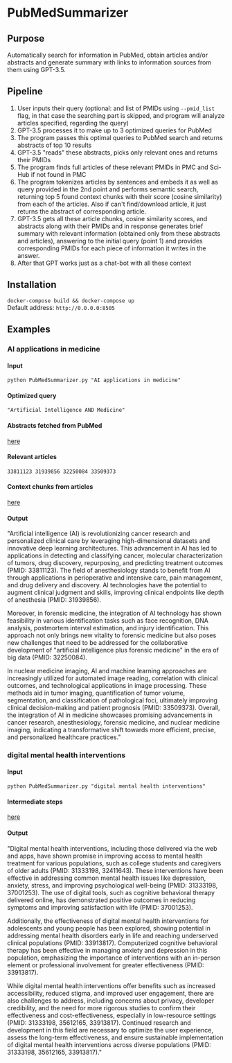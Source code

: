# PubMedSummarizer
## Purpose
Automatically search for information in PubMed, obtain articles and/or abstracts and generate summary with links to information sources from them using GPT-3.5.

## Pipeline
1. User inputs their query (optional: and list of PMIDs using `--pmid_list` flag, in that case the searching part is skipped, and program will analyze articles specified, regarding the query)
2. GPT-3.5 processes it to make up to 3 optimized queries for PubMed
3. The program passes this optimal queries to PubMed search and returns abstracts of top 10 results
4. GPT-3.5 "reads" these abstracts, picks only relevant ones and returns their PMIDs
5. The program finds full articles of these relevant PMIDs in PMC and Sci-Hub if not found in PMC
6. The program tokenizes articles by sentences and embeds it as well as query provided in the 2nd point and performs semantic search, returning top 5 found context chunks with their score (cosine similarity) from each of the articles. Also if can't find/download article, it just returns the abstract of corresponding article.
7. GPT-3.5 gets all these article chunks, cosine similarity scores, and abstracts along with their PMIDs and in response generates brief summary with relevant information (obtained only from these abstracts and articles), answering to the initial query (point 1) and provides corresponding PMIDs for each piece of information it writes in the answer.
8. After that GPT works just as a chat-bot with all these context

## Installation
`docker-compose build && docker-compose up`<br>
Default address: `http://0.0.0.0:8505`

## Examples
### AI applications in medicine
#### Input
`python PubMedSummarizer.py "AI applications in medicine"`
#### Optimized query
`"Artificial Intelligence AND Medicine"`
#### Abstracts fetched from PubMed
[here](example/abstracts.txt)
#### Relevant articles
`33811123 31939856 32250084 33509373`
#### Context chunks from articles
[here](example/context_chunks.txt)
#### Output

"Artificial intelligence (AI) is revolutionizing cancer research and personalized clinical care by leveraging high-dimensional datasets and innovative deep learning architectures. This advancement in AI has led to applications in detecting and classifying cancer, molecular characterization of tumors, drug discovery, repurposing, and predicting treatment outcomes (PMID: 33811123). The field of anesthesiology stands to benefit from AI through applications in perioperative and intensive care, pain management, and drug delivery and discovery. AI technologies have the potential to augment clinical judgment and skills, improving clinical endpoints like depth of anesthesia (PMID: 31939856).

Moreover, in forensic medicine, the integration of AI technology has shown feasibility in various identification tasks such as face recognition, DNA analysis, postmortem interval estimation, and injury identification. This approach not only brings new vitality to forensic medicine but also poses new challenges that need to be addressed for the collaborative development of "artificial intelligence plus forensic medicine" in the era of big data (PMID: 32250084).

In nuclear medicine imaging, AI and machine learning approaches are increasingly utilized for automated image reading, correlation with clinical outcomes, and technological applications in image processing. These methods aid in tumor imaging, quantification of tumor volume, segmentation, and classification of pathological foci, ultimately improving clinical decision-making and patient prognosis (PMID: 33509373).
Overall, the integration of AI in medicine showcases promising advancements in cancer research, anesthesiology, forensic medicine, and nuclear medicine imaging, indicating a transformative shift towards more efficient, precise, and personalized healthcare practices."

### digital mental health interventions
#### Input
`python PubMedSummarizer.py "digital mental health interventions"`
#### Intermediate steps
[here](example/mental_health.txt)
#### Output
"Digital mental health interventions, including those delivered via the web and apps, have shown promise in improving access to mental health treatment for various populations, such as college students and caregivers of older adults (PMID: 31333198, 32411643). These interventions have been effective in addressing common mental health issues like depression, anxiety, stress, and improving psychological well-being (PMID: 31333198, 37001253). The use of digital tools, such as cognitive behavioral therapy delivered online, has demonstrated positive outcomes in reducing symptoms and improving satisfaction with life (PMID: 37001253).

Additionally, the effectiveness of digital mental health interventions for adolescents and young people has been explored, showing potential in addressing mental health disorders early in life and reaching underserved clinical populations (PMID: 33913817). Computerized cognitive behavioral therapy has been effective in managing anxiety and depression in this population, emphasizing the importance of interventions with an in-person element or professional involvement for greater effectiveness (PMID: 33913817).

While digital mental health interventions offer benefits such as increased accessibility, reduced stigma, and improved user engagement, there are also challenges to address, including concerns about privacy, developer credibility, and the need for more rigorous studies to confirm their effectiveness and cost-effectiveness, especially in low-resource settings (PMID: 31333198, 35612165, 33913817). Continued research and development in this field are necessary to optimize the user experience, assess the long-term effectiveness, and ensure sustainable implementation of digital mental health interventions across diverse populations (PMID: 31333198, 35612165, 33913817)."
